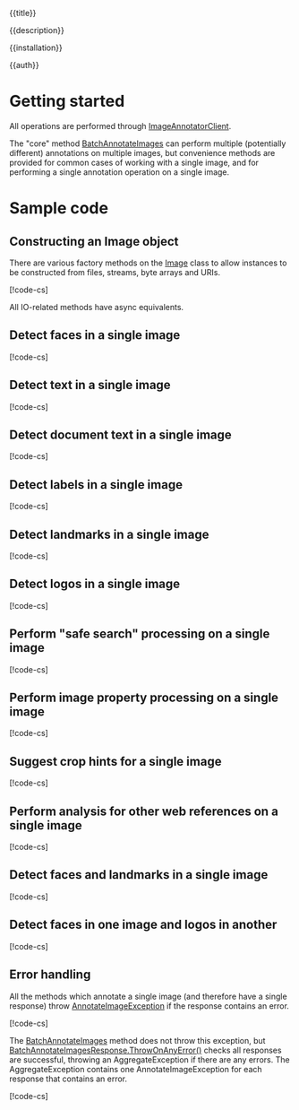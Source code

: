 {{title}}

{{description}}

{{installation}}

{{auth}}

# Getting started

All operations are performed through
[ImageAnnotatorClient](obj/api/Google.Cloud.Vision.V1P1Beta1.ImageAnnotatorClient.yml).

The "core" method [BatchAnnotateImages](obj/api/Google.Cloud.Vision.V1P1Beta1.ImageAnnotatorClient.yml#Google_Cloud_Vision_V1P1Beta1_ImageAnnotatorClient_BatchAnnotateImages_System_Collections_Generic_IEnumerable_Google_Cloud_Vision_V1P1Beta1_AnnotateImageRequest__Google_Api_Gax_CallSettings_)
can perform multiple (potentially different) annotations on multiple
images, but convenience methods are provided for common cases of
working with a single image, and for performing a single annotation
operation on a single image.

# Sample code

## Constructing an Image object

There are various factory methods on the
[Image](obj/api/Google.Cloud.Vision.V1P1Beta1.Image.yml) class to allow
instances to be constructed from files, streams, byte arrays and URIs.

[!code-cs[](obj/snippets/Google.Cloud.Vision.V1P1Beta1.Image.txt#FactoryMethods)]

All IO-related methods have async equivalents.

## Detect faces in a single image

[!code-cs[](obj/snippets/Google.Cloud.Vision.V1P1Beta1.ImageAnnotatorClient.txt#DetectFaces)]

## Detect text in a single image

[!code-cs[](obj/snippets/Google.Cloud.Vision.V1P1Beta1.ImageAnnotatorClient.txt#DetectText)]

## Detect document text in a single image

[!code-cs[](obj/snippets/Google.Cloud.Vision.V1P1Beta1.ImageAnnotatorClient.txt#DetectDocumentText)]

## Detect labels in a single image

[!code-cs[](obj/snippets/Google.Cloud.Vision.V1P1Beta1.ImageAnnotatorClient.txt#DetectLabels)]

## Detect landmarks in a single image

[!code-cs[](obj/snippets/Google.Cloud.Vision.V1P1Beta1.ImageAnnotatorClient.txt#DetectLandmarks)]

## Detect logos in a single image

[!code-cs[](obj/snippets/Google.Cloud.Vision.V1P1Beta1.ImageAnnotatorClient.txt#DetectLogos)]

## Perform "safe search" processing on a single image

[!code-cs[](obj/snippets/Google.Cloud.Vision.V1P1Beta1.ImageAnnotatorClient.txt#DetectSafeSearch)]

## Perform image property processing on a single image

[!code-cs[](obj/snippets/Google.Cloud.Vision.V1P1Beta1.ImageAnnotatorClient.txt#DetectImageProperties)]

## Suggest crop hints for a single image

[!code-cs[](obj/snippets/Google.Cloud.Vision.V1P1Beta1.ImageAnnotatorClient.txt#DetectCropHints)]

## Perform analysis for other web references on a single image

[!code-cs[](obj/snippets/Google.Cloud.Vision.V1P1Beta1.ImageAnnotatorClient.txt#DetectWebInformation)]

## Detect faces and landmarks in a single image

[!code-cs[](obj/snippets/Google.Cloud.Vision.V1P1Beta1.ImageAnnotatorClient.txt#Annotate)]

## Detect faces in one image and logos in another

[!code-cs[](obj/snippets/Google.Cloud.Vision.V1P1Beta1.ImageAnnotatorClient.txt#BatchAnnotateImages)]

## Error handling

All the methods which annotate a single image (and therefore have a single response) throw
[AnnotateImageException](obj/api/Google.Cloud.Vision.V1P1Beta1.AnnotateImageException.yml) if the response
contains an error.

[!code-cs[](obj/snippets/Google.Cloud.Vision.V1P1Beta1.ImageAnnotatorClient.txt#ErrorHandling_SingleImage)]

The [BatchAnnotateImages](obj/api/Google.Cloud.Vision.V1P1Beta1.ImageAnnotatorClient.yml#Google_Cloud_Vision_V1P1Beta1_ImageAnnotatorClient_BatchAnnotateImages_System_Collections_Generic_IEnumerable_Google_Cloud_Vision_V1P1Beta1_AnnotateImageRequest__Google_Api_Gax_CallSettings_)
method does not throw this exception, but [BatchAnnotateImagesResponse.ThrowOnAnyError()](obj/api/Google.Cloud.Vision.V1P1Beta1.BatchAnnotateImagesResponse.yml##Google_Cloud_Vision_V1P1Beta1_BatchAnnotateImagesResponse_ThrowOnAnyError) checks
all responses are successful, throwing an AggregateException if there are any errors.
The AggregateException contains one AnnotateImageException for each response that contains an error.

[!code-cs[](obj/snippets/Google.Cloud.Vision.V1P1Beta1.BatchAnnotateImagesResponse.txt#ThrowOnAnyError)]
